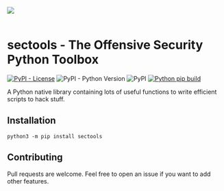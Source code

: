 ![](./.github/banner.png)
</br></br>

# sectools - The Offensive Security Python Toolbox 

[![PyPI - License](https://img.shields.io/pypi/l/sectools?color=gree)](../LICENSE.md)
![PyPI - Python Version](https://img.shields.io/pypi/pyversions/sectools)
![PyPI](https://img.shields.io/pypi/v/sectools)
[![Python pip build](https://github.com/p0dalirius/sectools/actions/workflows/python-pip-build.yml/badge.svg?branch=main)](https://github.com/p0dalirius/sectools/actions/workflows/python-pip-build.yml)

A Python native library containing lots of useful functions to write efficient scripts to hack stuff.

## Installation

```
python3 -m pip install sectools
```

## Contributing

Pull requests are welcome. Feel free to open an issue if you want to add other features.
